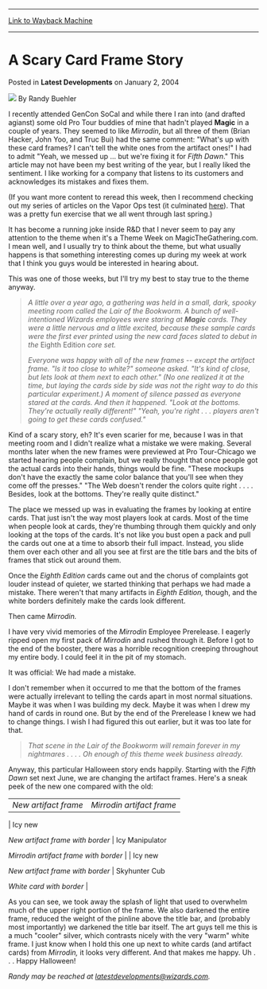 
---
[Link to Wayback Machine](https://web.archive.org/web/20220117155130/https://magic.wizards.com/en/articles/archive/latest-developments/scary-card-frame-story-2004-01-02-0)

[_metadata_:author]:- "Randy Buehler"
[_metadata_:description]:- "I recently attended GenCon SoCal and while there I ran into (and drafted agianst) some old Pro Tour buddies of mine that hadn't played Magic in a couple of years. They seemed to like Mirrodin, but all three of them (Brian Hacker, John Yoo, and Truc Bui) had the same comment: `What's up with these card frames? I can't tell the white ones from the artifact ones!` I had to admit"
[_metadata_:generator]:- "Drupal 7 (http://drupal.org)"
[_metadata_:node]:- "620806"
[_metadata_:publish_date]:- "2004-01-02"
[_metadata_:source]:- "div-main-content"
[_metadata_:title]:- "A Scary Card Frame Story"
[_metadata_:wayback_capture_timestamp]:- "2022-01-17 15:51:30"
[_metadata_:wayback_raw_url]:- "https://web.archive.org/web/20220117155130id_/https://magic.wizards.com/en/articles/archive/latest-developments/scary-card-frame-story-2004-01-02-0"
[_metadata_:wayback_url]:- "https://magic.wizards.com/en/articles/archive/latest-developments/scary-card-frame-story-2004-01-02-0"
---


A Scary Card Frame Story
========================



 Posted in **Latest Developments**
 on January 2, 2004 






![](https://media.magic.wizards.com/styles/auth_small/public/images/person/Headshot%209-2014_3.jpg)
By Randy Buehler












I recently attended GenCon SoCal and while there I ran into (and drafted agianst) some old Pro Tour buddies of mine that hadn't played **Magic** in a couple of years. They seemed to like *Mirrodin*, but all three of them (Brian Hacker, John Yoo, and Truc Bui) had the same comment: "What's up with these card frames? I can't tell the white ones from the artifact ones!" I had to admit "Yeah, we messed up ... but we're fixing it for *Fifth Dawn*." This article may not have been my best writing of the year, but I really liked the sentiment. I like working for a company that listens to its customers and acknowledges its mistakes and fixes them.


(If you want more content to reread this week, then I recommend checking out my series of articles on the Vapor Ops test (it culminated [here](http://archive.wizards.com/Magic/Magazine/Article.aspx?x=mtgcom/daily/rb68)). That was a pretty fun exercise that we all went through last spring.)


It has become a running joke inside R&D that I never seem to pay any attention to the theme when it's a Theme Week on MagicTheGathering.com. I mean well, and I usually try to think about the theme, but what usually happens is that something interesting comes up during my week at work that I think you guys would be interested in hearing about.


This was one of those weeks, but I'll try my best to stay true to the theme anyway.



> 
> *A little over a year ago, a gathering was held in a small, dark, spooky meeting room called the Lair of the Bookworm. A bunch of well-intentioned Wizards employees were staring at **Magic** cards. They were a little nervous and a little excited, because these sample cards were the first ever printed using the new card faces slated to debut in the* Eighth Edition *core set.*
> 
> 
> *Everyone was happy with all of the new frames -- except the artifact frame. "Is it too close to white?" someone asked. "It's kind of close, but lets look at them next to each other." (No one realized it at the time, but laying the cards side by side was not the right way to do this particular experiment.) A moment of silence passed as everyone stared at the cards. And then it happened. "Look at the bottoms. They're actually really different!" "Yeah, you're right . . . players aren't going to get these cards confused."*
> 
> 
> 


Kind of a scary story, eh? It's even scarier for me, because I was in that meeting room and I didn't realize what a mistake we were making. Several months later when the new frames were previewed at Pro Tour-Chicago we started hearing people complain, but we really thought that once people got the actual cards into their hands, things would be fine. "These mockups don't have the exactly the same color balance that you'll see when they come off the presses." "The Web doesn't render the colors quite right . . . . Besides, look at the bottoms. They're really quite distinct."


The place we messed up was in evaluating the frames by looking at entire cards. That just isn't the way most players look at cards. Most of the time when people look at cards, they're thumbing through them quickly and only looking at the tops of the cards. It's not like you bust open a pack and pull the cards out one at a time to absorb their full impact. Instead, you slide them over each other and all you see at first are the title bars and the bits of frames that stick out around them.


Once the *Eighth Edition* cards came out and the chorus of complaints got louder instead of quieter, we started thinking that perhaps we had made a mistake. There weren't that many artifacts in *Eighth Edition,* though, and the white borders definitely make the cards look different.


Then came *Mirrodin.*


I have very vivid memories of the *Mirrodin* Employee Prerelease. I eagerly ripped open my first pack of *Mirrodin* and rushed through it. Before I got to the end of the booster, there was a horrible recognition creeping throughout my entire body. I could feel it in the pit of my stomach.


It was official: We had made a mistake.


I don't remember when it occurred to me that the bottom of the frames were actually irrelevant to telling the cards apart in most normal situations. Maybe it was when I was building my deck. Maybe it was when I drew my hand of cards in round one. But by the end of the Prerelease I knew we had to change things. I wish I had figured this out earlier, but it was too late for that.



> 
> *That scene in the Lair of the Bookworm will remain forever in my nightmares . . . . Oh enough of this theme week business already.*
> 
> 
> 


Anyway, this particular Halloween story ends happily. Starting with the *Fifth Dawn* set next June, we are changing the artifact frames. Here's a sneak peek of the new one compared with the old:




|  |  |
| --- | --- |
| *New artifact frame*  | *Mirrodin artifact frame*  |
| 
Icy new

*New artifact frame with border* | 
Icy Manipulator

*Mirrodin artifact frame with border* |
| 
Icy new

*New artifact frame with border* | 
Skyhunter Cub

*White card with border* |

As you can see, we took away the splash of light that used to overwhelm much of the upper right portion of the frame. We also darkened the entire frame, reduced the weight of the pinline above the title bar, and (probably most importantly) we darkened the title bar itself. The art guys tell me this is a much "cooler" silver, which contrasts nicely with the very "warm" white frame. I just know when I hold this one up next to white cards (and artifact cards) from *Mirrodin,* it looks very different. And that makes me happy. Uh . . . Happy Halloween!


*Randy may be reached at latestdevelopments@wizards.com.*





